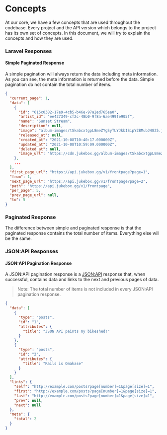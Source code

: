 # Concepts

At our core, we have a few concepts that are used throughout the codebase. 
Every project and the API version which belongs to the project has its own set of concepts. In this document, we will try to explain the concepts and how they are used.

### Laravel Responses

#### Simple Paginated Response

A simple pagination will always return the data including meta information. As you can see, the meta information is returned before the data. 
Simple pagination do not contain the total number of items.

```json
{
  "current_page": 1,
  "data": [
    {
      "id": "615c0382-17e9-4cb5-b46e-97a2ed765ea0",
      "artist_id": "ee427349-cf2c-48b0-9f8a-6ae499fe905f",
      "name": "Sunset Stream",
      "description": null,
      "image": "album-images/tSkabcxtgpL8meZYgSyTLYJkbISipY2BMubJ4825.jpg",
      "released_at": null,
      "created_at": "2021-10-08T10:40:17.000000Z",
      "updated_at": "2021-10-08T10:59:09.000000Z",
      "deleted_at": null,
      "image_url": "https://cdn.jukebox.gg/album-images/tSkabcxtgpL8meZYgSyTLYJkbISipY2BMubJ4825.jpg"
    },
    ...
  ],
  "first_page_url": "https://api.jukebox.gg/v1/frontpage?page=1",
  "from": 1,
  "next_page_url": "https://api.jukebox.gg/v1/frontpage?page=2",
  "path": "https://api.jukebox.gg/v1/frontpage",
  "per_page": 5,
  "prev_page_url": null,
  "to": 5
}
```

### Paginated Response

The difference between simple and paginated response is that the paginated response contains the total number of items. 
Everything else will be the same.

### JSON:API Responses

#### JSON:API Pagination Response

A JSON:API pagination response is a [JSON:API](https://jsonapi.org/) response that, when successful, contains data and links to the next and previous pages of data.

> Note: The total number of items is not included in every JSON:API pagination response.

```json
{
  "data": [
    {
      "type": "posts",
      "id": "1",
      "attributes": {
        "title": "JSON API paints my bikeshed!"
      }
    },
    {
      "type": "posts",
      "id": "2",
      "attributes": {
        "title": "Rails is Omakase"
      }
    }
  ],
  "links": {
    "self": "http://example.com/posts?page[number]=1&page[size]=1",
    "first": "http://example.com/posts?page[number]=1&page[size]=1",
    "last": "http://example.com/posts?page[number]=1&page[size]=1",
    "prev": null,
    "next": null
  },
  "meta": {
    "total": 2
  }
}
```

